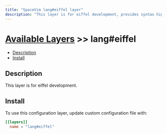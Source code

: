 ```yaml
---
title: "SpaceVim lang#eiffel layer"
description: "This layer is for eiffel development, provides syntax highlighting, indent for eiffel file."
---
```


# [Available Layers](../../) >> lang#eiffel

<!-- vim-markdown-toc GFM -->

- [Description](#description)
- [Install](#install)

<!-- vim-markdown-toc -->

## Description

This layer is for eiffel development.

## Install

To use this configuration layer, update custom configuration file with:

```toml
[[layers]]
  name = "lang#eiffel"
```
